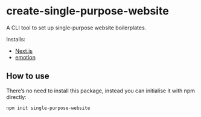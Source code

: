 # create-single-purpose-website

A CLI tool to set up single-purpose website boilerplates.

Installs:

- [Next.js](https://nextjs.org)
- [emotion](https://emotion.sh)

## How to use

There’s no need to install this package, instead you can initialise it with npm directly:

```sh
npm init single-purpose-website
```
